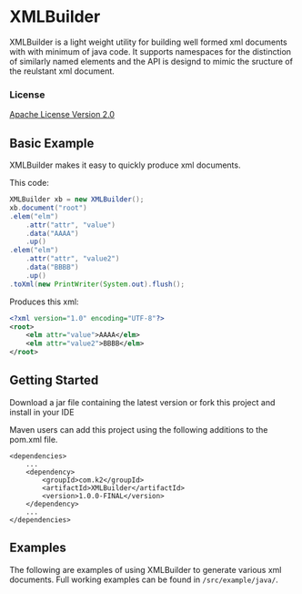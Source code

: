 # XMLBuilder
XMLBuilder is a light weight utility for building well formed xml documents with with minimum of java code.
It supports namespaces for the distinction of similarly named elements and the API is designd to mimic the
sructure of the reulstant xml document.

### License

[Apache License Version 2.0](http://www.apache.org/licenses/LICENSE-2.0)

## Basic Example

XMLBuilder makes it easy to quickly produce xml documents.

This code:

```java
XMLBuilder xb = new XMLBuilder();
xb.document("root")
.elem("elm")
    .attr("attr", "value")
    .data("AAAA")
    .up()
.elem("elm")
    .attr("attr", "value2")
    .data("BBBB")
    .up()
.toXml(new PrintWriter(System.out).flush();
```
Produces this xml:
```xml
<?xml version="1.0" encoding="UTF-8"?>
<root>
    <elm attr="value">AAAA</elm>
    <elm attr="value2">BBBB</elm>
</root>
```

## Getting Started

Download a jar file containing the latest version or fork this project and install in your IDE

Maven users can add this project using the following additions to the pom.xml file.
```maven
<dependencies>
    ...
    <dependency>
        <groupId>com.k2</groupId>
        <artifactId>XMLBuilder</artifactId>
        <version>1.0.0-FINAL</version>
    </dependency>
    ...
</dependencies>
```

## Examples

The following are examples of using XMLBuilder to generate various xml documents. Full working examples can be found
in `/src/example/java/`.










